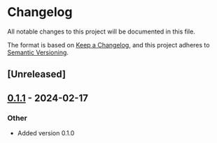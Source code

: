# Changelog
All notable changes to this project will be documented in this file.

The format is based on [Keep a Changelog](https://keepachangelog.com/en/1.0.0/),
and this project adheres to [Semantic Versioning](https://semver.org/spec/v2.0.0.html).

## [Unreleased]

## [0.1.1](https://github.com/asasine/systemd-directories/compare/v0.1.0...v0.1.1) - 2024-02-17

### Other
- Added version 0.1.0
